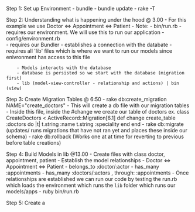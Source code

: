 Step 1: Set up Environment
    - bundle
    - bundle update
    - rake -T


Step 2: Understanding what is happening under the hood @ 3.00
    - For this example we use Doctor <=> Appointment <=> Patient
    - Note:
        - bin/run.rb 
            -requires our environment. We will use this to run our application 
        - config/environment.rb     
            - requires our Bundler
            - establishes a connection with the databate
            - requires all 'lib' files which is where we want to run our models since enivronment has access to this file

        - Models interacts with the database
        - database is persisted so we start with the database (migration first) 
        - lib (model-view-controller - relationship and actions) | bin (view)

Step 3: Create Migration Tables @ 6:50
    - rake db:create_migration NAME="create_doctors"
        - This will create a db file with our migration tables
        - Inside this file, inside the #change we create our table of doctors 
            ex. 
                class CreateDoctors < ActiveRecord::Migration[6.1]
                    def change
                        create_table :doctors do |t|
                        t.string :name
                        t.string :speciality
                    end
                end
    - rake db:migrate (updates/ runs migrations that have not ran yet and places these inside our schema)
    - rake db:rollback (Works one at at time for reverting to previous before table creations)

Step 4: Build Models in lib @13.00
    - Create files with class doctor, appointment, patient
    - Establish the model relationships
        - Doctor <=> Appointment <=> Patient
            - belongs_to :doctor/:actor
            - has_many :appointments
            - has_many :doctors/:actors , through: :appointments
    - Once relationships are established we can run our code by testing the run.rb which loads the environment which runs the `lib` folder which runs our models/apps
    - ruby bin/run.rb


Step 5: Create a


